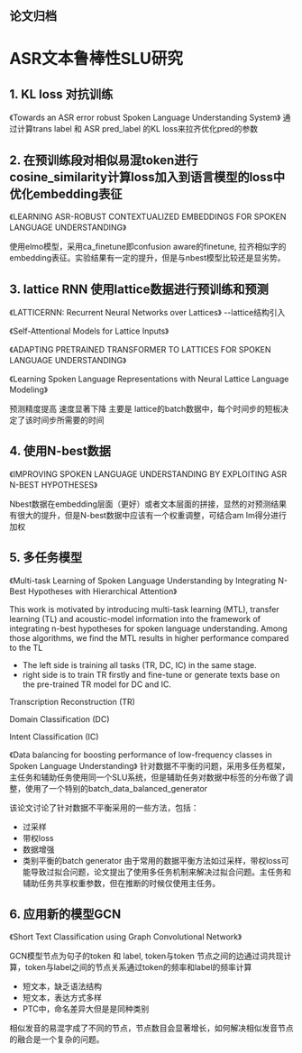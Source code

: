 ## 论文归档

# ASR文本鲁棒性SLU研究

## 1. KL loss 对抗训练
《Towards an ASR error robust Spoken Language Understanding System》
通过计算trans label 和 ASR pred_label 的KL loss来拉齐优化pred的参数

## 2. 在预训练段对相似易混token进行cosine_similarity计算loss加入到语言模型的loss中优化embedding表征
《LEARNING ASR-ROBUST CONTEXTUALIZED EMBEDDINGS FOR SPOKEN LANGUAGE UNDERSTANDING》

使用elmo模型，采用ca_finetune即confusion aware的finetune, 拉齐相似字的embedding表征。实验结果有一定的提升，但是与nbest模型比较还是显劣势。


## 3. lattice RNN 使用lattice数据进行预训练和预测 
《LATTICERNN: Recurrent Neural Networks over Lattices》  --lattice结构引入

《Self-Attentional Models for Lattice Inputs》

《ADAPTING PRETRAINED TRANSFORMER TO LATTICES FOR SPOKEN LANGUAGE UNDERSTANDING》

《Learning Spoken Language Representations with Neural Lattice Language Modeling》

预测精度提高 速度显著下降  主要是 lattice的batch数据中，每个时间步的短板决定了该时间步所需要的时间

## 4. 使用N-best数据
《IMPROVING SPOKEN LANGUAGE UNDERSTANDING BY EXPLOITING ASR N-BEST HYPOTHESES》

Nbest数据在embedding层面（更好）或者文本层面的拼接，显然的对预测结果有很大的提升，但是N-best数据中应该有一个权重调整，可结合am lm得分进行加权

## 5. 多任务模型
《Multi-task Learning of Spoken Language Understanding by Integrating N-Best Hypotheses with Hierarchical Attention》

This work is motivated by introducing multi-task learning (MTL), transfer learning (TL) and acoustic-model information into the framework of integrating n-best hypotheses for spoken language understanding. Among those algorithms, we find the MTL results in higher performance compared to the TL

- The left side is training all tasks (TR, DC, IC) in the same stage.
- right side is to train TR firstly and fine-tune or generate texts base on the pre-trained TR model for DC and IC.

Transcription Reconstruction (TR)

Domain Classification (DC)

Intent Classification (IC)

《Data balancing for boosting performance of low-frequency classes in Spoken Language Understanding》
针对数据不平衡的问题，采用多任务框架，主任务和辅助任务使用同一个SLU系统，但是辅助任务对数据中标签的分布做了调整，使用了一个特别的batch_data_balanced_generator

该论文讨论了针对数据不平衡采用的一些方法，包括：
- 过采样
- 带权loss
- 数据增强
- 类别平衡的batch generator
由于常用的数据平衡方法如过采样，带权loss可能导致过拟合问题，论文提出了使用多任务机制来解决过拟合问题。主任务和辅助任务共享权重参数，但在推断的时候仅使用主任务。


## 6. 应用新的模型GCN

《Short Text Classification using Graph Convolutional Network》

GCN模型节点为句子的token 和 label, token与token 节点之间的边通过词共现计算，token与label之间的节点关系通过token的频率和label的频率计算

- 短文本，缺乏语法结构
- 短文本，表达方式多样
- PTC中，命名差异大但是是同种类别

相似发音的易混字成了不同的节点，节点数目会显著增长，如何解决相似发音节点的融合是一个复杂的问题。


